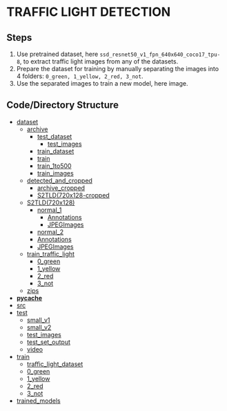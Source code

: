 # TRAFFIC LIGHT DETECTION

## Steps

1. Use pretrained dataset, here `ssd_resnet50_v1_fpn_640x640_coco17_tpu-8`, to extract traffic light images from any of the datasets.
2. Prepare the dataset for training by manually separating the images into 4 folders: `0_green, 1_yellow, 2_red, 3_not`.
3. Use the separated images to train a new model, here image.

## Code/Directory Structure

* [dataset](./dataset)
  * [archive](./dataset/archive)
    * [test_dataset](./dataset/archive/test_dataset)
      * [test_images](./dataset/archive/test_dataset/test_images)
    * [train_dataset](./dataset/archive/train_dataset)
    * [train](./dataset/archive/train_dataset/train)
    * [train_1to500](./dataset/archive/train_dataset/train_1to500)
    * [train_images](./dataset/archive/train_dataset/train_images)
  * [detected_and_cropped](./dataset/detected_and_cropped)
    * [archive_cropped](./dataset/detected_and_cropped/archive_cropped)
    * [S2TLD(720x128-cropped](./dataset/detected_and_cropped/S2TLD(720x128-cropped))
  * [S2TLD(720x128)](./dataset/S2TLD(720x128))
    * [normal_1](./dataset/S2TLD(720x128)/normal_1)
      * [Annotations](./dataset/S2TLD(720x128)/normal_1/Annotations)
      * [JPEGImages](./dataset/S2TLD(720x128)/normal_1/JPEGImages)
    * [normal_2](./dataset/S2TLD(720x128)/normal_2)
    * [Annotations](./dataset/S2TLD(720x128)/normal_2/Annotations)
    * [JPEGImages](./dataset/S2TLD(720x128)/normal_2/JPEGImages)
  * [train_traffic_light](./dataset/train_traffic_light)
    * [0_green](./dataset/train_traffic_light/0_green)
    * [1_yellow](./dataset/train_traffic_light/1_yellow)
    * [2_red](./dataset/train_traffic_light/2_red)
    * [3_not](./dataset/train_traffic_light/3_not)
  * [zips](./dataset/zips)
* [__pycache__](./__pycache__)
* [src](./src)
* [test](./test)
  * [small_v1](./test/small_v1)
  * [small_v2](./test/small_v2)
  * [test_images](./test/test_images)
  * [test_set_output](./test/test_set_output)
  * [video](./test/video)
* [train](./train)
  * [traffic_light_dataset](./train/traffic_light_dataset)
  * [0_green](./train/traffic_light_dataset/0_green)
  * [1_yellow](./train/traffic_light_dataset/1_yellow)
  * [2_red](./train/traffic_light_dataset/2_red)
  * [3_not](./train/traffic_light_dataset/3_not)
* [trained_models](./trained_models)
